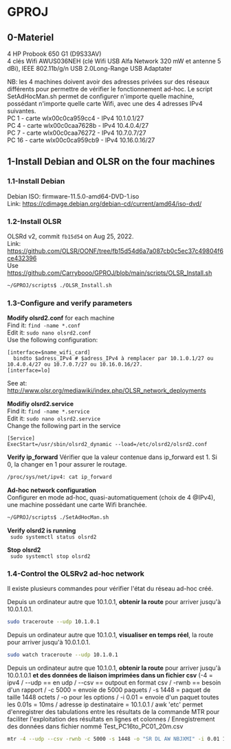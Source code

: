 # GPROJ

## 0-Materiel   
4 HP Probook 650 G1 (D9S33AV)     
4 clés Wifi AWUS036NEH (clé Wifi USB Alfa Network 320 mW et antenne 5 dBi), IEEE 802.11b/g/n USB 2.0Long-Range USB Adaptater   

NB: les 4 machines doivent avoir des adresses privées sur des réseaux différents pour permettre de vérifier le fonctionnement ad-hoc. Le script SetAdHocMan.sh permet de configurer n'importe quelle machine, possédant n'importe quelle carte Wifi, avec une des 4 adresses IPv4 suivantes.     
PC 1 - carte wlx00c0ca959cc4 - IPv4 10.1.0.1/27             
PC 4 - carte wlx00c0caa7628b - IPv4 10.4.0.4/27               
PC 7 - carte wlx00c0caa76272 - IPv4 10.7.0.7/27                 
PC 16 - carte wlx00c0ca959cb9 - IPv4 10.16.0.16/27                    

## 1-Install Debian and OLSR on the four machines   

### 1.1-Install Debian
Debian ISO: firmware-11.5.0-amd64-DVD-1.iso   
Link: https://cdimage.debian.org/debian-cd/current/amd64/iso-dvd/   

### 1.2-Install OLSR   
OLSRd v2, commit ```fb15d54``` on Aug 25, 2022.   
Link: https://github.com/OLSR/OONF/tree/fb15d54d6a7a087cb0c5ec37c49804f6ce432396   
Use https://github.com/Carrybooo/GPROJ/blob/main/scripts/OLSR_Install.sh   
```bash
~/GPROJ/scripts$ ./OLSR_Install.sh   
```
### 1.3-Configure and verify parameters

**Modify olsrd2.conf** for each machine   
Find it: ```find -name *.conf```    
Edit it: ```sudo nano olsrd2.conf```   
Use the following configuration:  
```
[interface=$name_wifi_card]
  bindto $adress_IPv4 # $adress_IPv4 à remplacer par 10.1.0.1/27 ou 10.4.0.4/27 ou 10.7.0.7/27 ou 10.16.0.16/27.
[interface=lo]
```
See at: http://www.olsr.org/mediawiki/index.php/OLSR_network_deployments   

**Modifiy olsrd2.service**   
Find it: ```find -name *.service```   
Edit it: ```sudo nano olsrd2.service```   
Change the following part in the service   
```
[Service]
ExecStart=/usr/sbin/olsrd2_dynamic --load=/etc/olsrd2/olsrd2.conf
```

**Verify ip_forward**
Vérifier que la valeur contenue dans ip_forward est 1. Si 0, la changer en 1 pour assurer le routage.      

```bash              
/proc/sys/net/ipv4: cat ip_forward         
```        

**Ad-hoc network configuration**    
Configurer en mode ad-hoc, quasi-automatiquement (choix de 4 @IPv4), une machine possédant une carte Wifi branchée.
```bash
~/GPROJ/scripts$ ./SetAdHocMan.sh  
```

**Verify olsrd2 is running**    
``` sudo systemctl status olsrd2```

**Stop olsrd2**    
``` sudo systemctl stop olsrd2```

### 1.4-Control the OLSRv2 ad-hoc network    
Il existe plusieurs commandes pour vérifier l'état du réseau ad-hoc créé.      

Depuis un ordinateur autre que 10.1.0.1, **obtenir la route** pour arriver jusqu'à 10.0.1.0.1.     
```bash
sudo traceroute --udp 10.1.0.1
```
Depuis un ordinateur autre que 10.1.0.1, **visualiser en temps réel**, la route pour arriver jusqu'à 10.0.1.0.1.    
```bash
sudo watch traceroute --udp 10.1.0.1
 ```
Depuis un ordinateur autre que 10.1.0.1, **obtenir la route** pour arriver jusqu'à 10.0.1.0.1 **et des données de liaison imprimées dans un fichier csv** (-4 = ipv4 / --udp == en udp / --csv == outpout en format csv /  -rwnb == besoin d'un rapport / -c 5000 = envoie de 5000 paquets / -s 1448 = paquet de taille 1448 octets / -o pour les options / -i 0.01 = envoie d'un paquet toutes les 0.01s = 10ms / adresse ip destinataire = 10.1.0.1 / awk 'etc' permet d'enregistrer des tabulations entre les résultats de la commande MTR pour faciliter l'exploitation des résultats en lignes et colonnes / Enregistrement des données dans fichier nommé Test_PC16to_PC01_20m.csv
```bash
mtr -4 --udp --csv -rwnb -c 5000 -s 1448 -o "SR DL AW NBJXMI" -i 0.01 10.1.0.1 | awk '{print  $1"\t"$2"\t"$3"\t"$4"\t"$5"\t"$6"\t"$7"\t"$8"\t"$9"\t"$10"\t"$11"\t"$12"\t"$13"\t"$14"\t"$15}'> /home/debian/Résultats_distance/Test_PC16to_PC01_20m.csv
```




